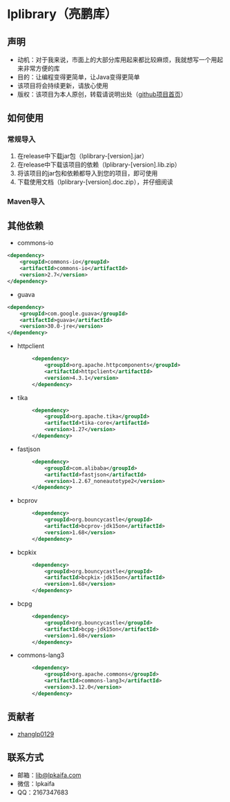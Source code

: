 # lplibrary（亮鹏库）
## 声明
- 动机：对于我来说，市面上的大部分库用起来都比较麻烦，我就想写一个用起来非常方便的库
- 目的：让编程变得更简单，让Java变得更简单
- 该项目将会持续更新，请放心使用
- 版权：该项目为本人原创，转载请说明出处（[github项目首页](https://github.com/zhanglp0129/lplibrary)）
## 如何使用
### 常规导入
1. 在release中下载jar包（lplibrary-[version].jar）
2. 在release中下载该项目的依赖（lplibrary-[version].lib.zip）
3. 将该项目的jar包和依赖都导入到您的项目，即可使用
4. 下载使用文档（lplibrary-[version].doc.zip），并仔细阅读
### Maven导入
## 其他依赖
- commons-io
```xml
<dependency>
    <groupId>commons-io</groupId>
    <artifactId>commons-io</artifactId>
    <version>2.7</version>
</dependency>
```
- guava
```xml
<dependency>
    <groupId>com.google.guava</groupId>
    <artifactId>guava</artifactId>
    <version>30.0-jre</version>
</dependency>
```
- httpclient
```xml
        <dependency>
            <groupId>org.apache.httpcomponents</groupId>
            <artifactId>httpclient</artifactId>
            <version>4.3.1</version>
        </dependency>
```
- tika
```xml
        <dependency>
            <groupId>org.apache.tika</groupId>
            <artifactId>tika-core</artifactId>
            <version>1.27</version>
        </dependency>
```
- fastjson
```xml
        <dependency>
            <groupId>com.alibaba</groupId>
            <artifactId>fastjson</artifactId>
            <version>1.2.67_noneautotype2</version>
        </dependency>
```
- bcprov
```xml
        <dependency>
            <groupId>org.bouncycastle</groupId>
            <artifactId>bcprov-jdk15on</artifactId>
            <version>1.68</version>
        </dependency>
```
- bcpkix
```xml
        <dependency>
            <groupId>org.bouncycastle</groupId>
            <artifactId>bcpkix-jdk15on</artifactId>
            <version>1.68</version>
        </dependency>
```
- bcpg
```xml
        <dependency>
            <groupId>org.bouncycastle</groupId>
            <artifactId>bcpg-jdk15on</artifactId>
            <version>1.68</version>
        </dependency>
```
- commons-lang3
```xml
        <dependency>
            <groupId>org.apache.commons</groupId>
            <artifactId>commons-lang3</artifactId>
            <version>3.12.0</version>
        </dependency>
```
## 贡献者
- [zhanglp0129](https://github.com/zhanglp0129)
## 联系方式
- 邮箱：lib@lpkaifa.com
- 微信：lpkaifa
- QQ：2167347683
